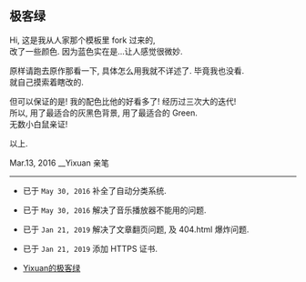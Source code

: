 ## 极客绿

Hi, 这是我从人家那个模板里 fork 过来的,  
改了一些颜色. 因为蓝色实在是...让人感觉很微妙.  

原样请跑去原作那看一下, 具体怎么用我就不详述了. 毕竟我也没看.  
就自己摸索着瞎改的.  

但可以保证的是! 我的配色比他的好看多了! 经历过三次大的迭代!  
所以, 用了最适合的灰黑色背景, 用了最适合的 Green.  
无数小白鼠亲证!  

以上.

Mar.13, 2016 __Yixuan 亲笔  



---

* 已于 `May 30, 2016` 补全了自动分类系统.   
* 已于 `May 30, 2016` 解决了音乐播放器不能用的问题.   
* 已于 `Jan 21, 2019` 解决了文章翻页问题, 及 404.html 爆炸问题.
* 已于 `Jan 21, 2019` 添加 HTTPS 证书.

* [Yixuan的极客绿]( http://yixuan.li/)
